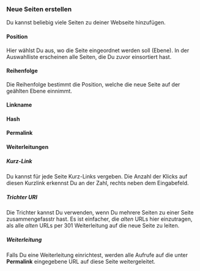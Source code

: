 ### Neue Seiten erstellen ###

Du kannst beliebig viele Seiten zu deiner Webseite hinzufügen.

#### Position
Hier wählst Du aus, wo die Seite eingeordnet werden soll (Ebene). In der Auswahlliste erscheinen alle Seiten, die Du zuvor einsortiert hast.

#### Reihenfolge
Die Reihenfolge bestimmt die Position, welche die neue Seite auf der geählten Ebene einnimmt.

#### Linkname

#### Hash

#### Permalink

#### Weiterleitungen

##### Kurz-Link
Du kannst für jede Seite Kurz-Links vergeben. Die Anzahl der Klicks auf diesen Kurzlink erkennst Du an der Zahl, rechts neben dem Eingabefeld.

##### Trichter URI

Die Trichter kannst Du verwenden, wenn Du mehrere Seiten zu einer Seite zusammengefasstr hast. Es ist einfacher, die *alten* URLs hier einzutragen, als alle *alten* URLs per 301 Weiterleitung auf die neue Seite zu leiten.

##### Weiterleitung

Falls Du eine Weiterleitung einrichtest, werden alle Aufrufe auf die unter __Permalink__ eingegebene URL auf diese Seite weitergeleitet.